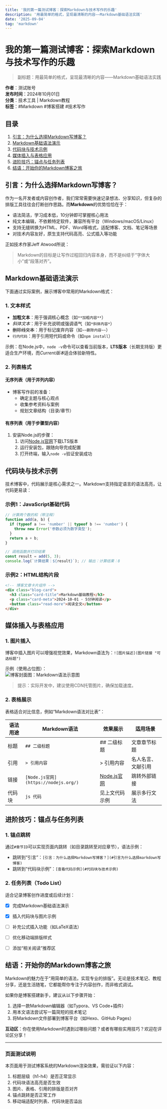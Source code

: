 ```yaml
---
title: '我的第一篇测试博客：探索Markdown与技术写作的乐趣'
description: '用最简单的格式，呈现最清晰的内容——Markdown基础语法实践'
date: '2025-09-04'
tag: 'markdown'
---
```

# 我的第一篇测试博客：探索Markdown与技术写作的乐趣

> 副标题：用最简单的格式，呈现最清晰的内容——Markdown基础语法实践

**作者**：测试账号  
**发布时间**：2024年10月01日  
**分类**：技术工具 | Markdown教程  
**标签**：#Markdown #博客搭建 #技术写作  


## 目录
1. [引言：为什么选择Markdown写博客？](#引言为什么选择markdown写博客)
2. [Markdown基础语法演示](#markdown基础语法演示)
3. [代码块与技术示例](#代码块与技术示例)
4. [媒体插入与表格应用](#媒体插入与表格应用)
5. [进阶技巧：锚点与任务列表](#进阶技巧锚点与任务列表)
6. [结语：开始你的Markdown博客之旅](#结语开始你的markdown博客之旅)


## 引言：为什么选择Markdown写博客？
作为一名开发者或内容创作者，我们常常需要快速记录想法、分享知识，但复杂的排版工具往往会打断创作思路。而**Markdown**的优势恰恰在于：  
- 语法简洁，学习成本低，10分钟即可掌握核心用法  
- 纯文本编辑，不依赖特定软件，兼容所有平台（Windows/macOS/Linux）  
- 支持无缝转换为HTML、PDF、Word等格式，适配博客、文档、笔记等场景  
- 对技术内容友好，原生支持代码高亮、公式插入等功能  

正如技术作家Jeff Atwood所说：  
> Markdown的目标是让写作过程回归内容本身，而不是纠结于“字体大小”或“段落对齐”。


## Markdown基础语法演示
下面通过实际案例，展示博客中常用的Markdown格式：

### 1. 文本样式
- **加粗文本**：用于强调核心概念（如`**加粗内容**`）  
- *斜体文本*：用于补充说明或强调语气（如`*斜体内容*`）  
- ~~删除线文本~~：用于标记废弃内容（如`~~删除内容~~`）  
- `行内代码`：用于引用短代码或命令（如`npm install`）  

示例：在Node.js中，`node -v`命令可以查看当前版本，**LTS版本**（长期支持版）更适合生产环境，而*Current版本*适合体验新特性。


### 2. 列表格式
#### 无序列表（用于并列内容）
- 博客写作前的准备：
  - 确定主题与核心观点
  - 收集参考资料与案例
  - 规划文章结构（目录/章节）

#### 有序列表（用于步骤型内容）
1. 安装Node.js的步骤：
   1. 访问[Node.js官网](https://nodejs.org/)下载LTS版本
   2. 运行安装包，跟随向导完成配置
   3. 打开终端，输入`node -v`验证安装成功


## 代码块与技术示例
技术博客中，代码展示是核心需求之一。Markdown支持指定语言的语法高亮，让代码更易读：

### 示例1：JavaScript基础代码
```javascript
// 计算两个数的和（带注释）
function add(a, b) {
  if (typeof a !== 'number' || typeof b !== 'number') {
    throw new Error('参数必须为数字类型');
  }
  return a + b;
}

// 调用函数并打印结果
const result = add(5, 3);
console.log(`计算结果：${result}`); // 输出：计算结果：8
```

### 示例2：HTML结构片段
```html
<!-- 博客文章卡片组件 -->
<div class="blog-card">
  <h3 class="card-title">Markdown基础教程</h3>
  <p class="card-meta">2024-10-01 · 5分钟阅读</p>
  <button class="read-more">阅读全文</button>
</div>
```


## 媒体插入与表格应用
### 1. 图片插入
博客中插入图片可以增强视觉效果，Markdown语法为：`![图片描述](图片链接 "可选标题")`  

示例（使用占位图）：  
![博客封面图：Markdown语法示意图](https://picsum.photos/800/400?grayscale&text=Markdown+Blog+Cover "博客封面")  

> 提示：实际开发中，建议使用CDN托管图片，确保加载速度。


### 2. 表格展示
表格适合对比信息，例如“Markdown语法对比表”：

| 语法用途       | Markdown语法                | 效果展示                | 适用场景               |
|----------------|-----------------------------|-------------------------|------------------------|
| 标题           | `## 二级标题`               | ## 二级标题             | 文章章节标题           |
| 引用           | `> 引用内容`                | > 引用内容              | 名人名言、文献引用     |
| 链接           | `[Node.js官网](https://nodejs.org/)` | [Node.js官网](https://nodejs.org/) | 跳转外部链接           |
| 代码块         | ```js 代码 ```              | 见上文代码示例          | 展示多行文法           |


## 进阶技巧：锚点与任务列表
### 1. 锚点跳转
通过`#章节ID`可以实现页面内跳转（如目录跳转至对应章节），语法示例：  
- 跳转到“引言”：`[引言：为什么选择Markdown写博客？](#引言为什么选择markdown写博客)`  
- 跳转到“代码块示例”：`[查看代码示例](#代码块与技术示例)`  


### 2. 任务列表（Todo List）
适合记录博客创作进度或后续计划：
- [x] 完成Markdown基础语法演示
- [x] 插入代码块与图片示例
- [ ] 补充公式插入功能（如LaTeX语法）
- [ ] 优化移动端排版样式
- [ ] 添加“相关阅读”推荐区


## 结语：开始你的Markdown博客之旅
Markdown的魅力在于“用简单的语法，实现专业的排版”。无论是技术笔记、教程分享，还是生活随笔，它都能帮你专注于内容创作，而非格式调试。  

如果你是博客搭建新手，建议从以下步骤开始：  
1. 选择一款Markdown编辑器（如Typora、VS Code+插件）  
2. 用本文语法尝试写一篇简短的技术笔记  
3. 将Markdown文件部署到博客平台（如Hexo、GitHub Pages）  

**互动区**：你在使用Markdown时遇到过哪些问题？或者有哪些实用技巧？欢迎在评论区分享！


---

### 页面测试说明
本页面用于测试博客系统的Markdown渲染效果，需验证以下内容：
1. 标题层级（h1-h4）是否正常显示  
2. 代码块语法高亮是否生效  
3. 图片、表格、引用的排版是否对齐  
4. 锚点跳转是否正常工作  
5. 移动端适配时列表、代码块是否溢出